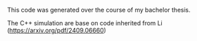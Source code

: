 This code was generated over the course of my bachelor thesis.

The C++ simulation are base on code inherited from Li (https://arxiv.org/pdf/2409.06660)

